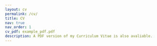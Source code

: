 ```yaml
---
layout: cv
permalink: /cv/
title: CV
nav: true
nav_order: 1
cv_pdf: example_pdf.pdf
description: A PDF version of my Curriculum Vitae is also avaliable.
---
```

